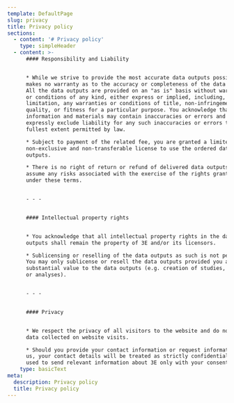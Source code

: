 ```yaml
---
template: DefaultPage
slug: privacy
title: Privacy policy
sections:
  - content: '# Privacy policy'
    type: simpleHeader
  - content: >-
      #### Responsibility and Liability


      * While we strive to provide the most accurate data outputs possible, 3E
      makes no warranty as to the accuracy or completeness of the data outputs.
      All the data outputs are provided on an "as is" basis without warranties
      or conditions of any kind, either express or implied, including, without
      limitation, any warranties or conditions of title, non-infringement,
      quality, or fitness for a particular purpose. You acknowledge that such
      information and materials may contain inaccuracies or errors and we
      expressly exclude liability for any such inaccuracies or errors to the
      fullest extent permitted by law.

      * Subject to payment of the related fee, you are granted a limited
      non-exclusive and non-transferable license to use the ordered data
      outputs.

      * There is no right of return or refund of delivered data outputs. You
      assume any risks associated with the exercise of the rights granted to you
      under these terms.


      - - -


      #### Intellectual property rights


      * You acknowledge that all intellectual property rights in the data
      outputs shall remain the property of 3E and/or its licensors.

      * Sublicensing or reselling of the data outputs as such is not permitted.
      You may only sublicense or resell the data outputs provided you add
      substantial value to the data outputs (e.g. creation of studies, reports
      or analyses).


      - - -


      #### Privacy


      * We respect the privacy of all visitors to the website and do not use any
      data collected on website visits.

      * Should you provide your contact information or request information from
      us, your contact details will be treated as strictly confidential and be
      used to send relevant information about 3E only with your consent.
    type: basicText
meta:
  description: Privacy policy
  title: Privacy policy
---
```


